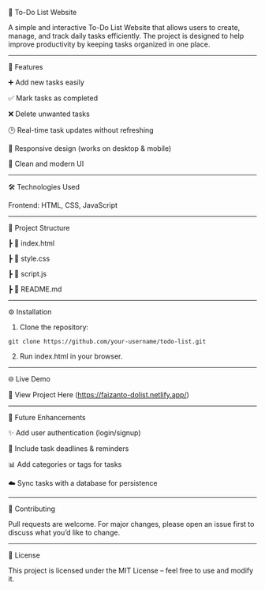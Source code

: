 📝 To-Do List Website

A simple and interactive To-Do List Website that allows users to create, manage, and track daily tasks efficiently. The project is designed to help improve productivity by keeping tasks organized in one place.

---

🚀 Features

➕ Add new tasks easily

✅ Mark tasks as completed

❌ Delete unwanted tasks

🕒 Real-time task updates without refreshing

📱 Responsive design (works on desktop & mobile)

🎨 Clean and modern UI


---

🛠️ Technologies Used

Frontend: HTML, CSS, JavaScript


---

📂 Project Structure

 ┣ 📜 index.html 
 
 ┣ 📜 style.css
 
 ┣ 📜 script.js
 
 ┣ 📜 README.md      


---

⚙️ Installation

1. Clone the repository:
```
git clone https://github.com/your-username/todo-list.git
```
2. Run index.html in your browser.


---

🌐 Live Demo

🔗 View Project Here
 (https://faizanto-dolist.netlify.app/)


---

📌 Future Enhancements

✨ Add user authentication (login/signup)

📅 Include task deadlines & reminders

📊 Add categories or tags for tasks

☁️ Sync tasks with a database for persistence


---

🤝 Contributing

Pull requests are welcome. For major changes, please open an issue first to discuss what you’d like to change.


---

📜 License

This project is licensed under the MIT License – feel free to use and modify it.
